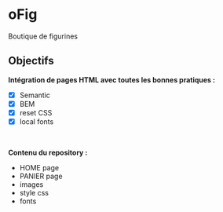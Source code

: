 # oFig

Boutique de figurines
<br/>

## Objectifs

**Intégration de pages HTML avec toutes les bonnes pratiques :**
- [x] Semantic
- [x] BEM
- [x] reset CSS
- [x] local fonts

<br/>

**Contenu du repository :**
- HOME page
- PANIER page
- images
- style css
- fonts
